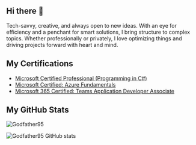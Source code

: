 ## Hi there 👋
Tech-savvy, creative, and always open to new ideas.
With an eye for efficiency and a penchant for smart solutions, I bring structure to complex topics.
Whether professionally or privately, I love optimizing things and driving projects forward with heart and mind.

## My Certifications
- [Microsoft Certified Professional (Programming in C#)](https://learn.microsoft.com/en-us/credentials/certifications/exams/70-483/)
- [Microsoft Certified: Azure Fundamentals](https://learn.microsoft.com/en-us/credentials/certifications/azure-fundamentals)
- [Microsoft 365 Certified: Teams Application Developer Associate](https://learn.microsoft.com/de-de/credentials/certifications/m365-teams-application-developer-associate)

## My GitHub Stats 

![Godfather95](https://github-readme-stats.vercel.app/api/top-langs?username=Godfather95&show_icons=true&locale=en&layout=compact&theme=dark)

![Godfather95 GitHub stats](https://github-readme-stats.vercel.app/api?username=Godfather95&show_icons=true&locale=en&theme=dark&show=reviews,discussions_started,discussions_answered,prs_merged,prs_merged_percentage)
